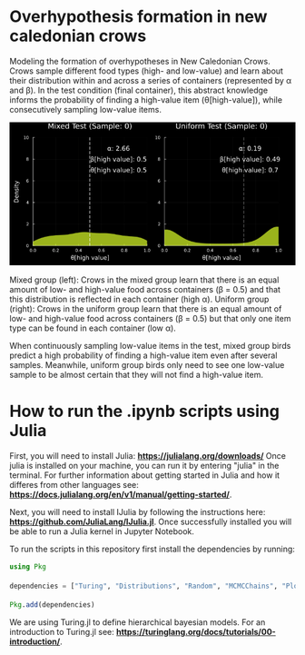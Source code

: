 # Overhypothesis formation in new caledonian crows
Modeling the formation of overhypotheses in New Caledonian Crows. Crows sample different food types (high- and low-value) and learn about their distribution within and across a series of containers (represented by α and β). In the test condition (final container), this abstract knowledge informs the probability of finding a high-value item (θ[high-value]), while consecutively sampling low-value items.

![me](https://github.com/AlexHRuf/Overhypothesis-formation-in-new-caledonian-crows/blob/main/Animations/theta_evolution_combined_dark.gif)

Mixed group (left): Crows in the mixed group learn that there is an equal amount of low- and high-value food across containers (β = 0.5) and that this distribution is reflected in each container (high α).
Uniform group (right): Crows in the uniform group learn that there is an equal amount of low- and high-value food across containers (β = 0.5) but that only one item type can be found in each container (low α).

When continuously sampling low-value items in the test, mixed group birds predict a high probability of finding a high-value item even after several samples. Meanwhile, uniform group birds only need to see one low-value sample to be almost certain that they will not find a high-value item. 

# How to run the .ipynb scripts using Julia
First, you will need to install Julia: **https://julialang.org/downloads/**
Once julia is installed on your machine, you can run it by entering "julia" in the terminal. For further information about getting started in Julia and how it differes from other languages see: **https://docs.julialang.org/en/v1/manual/getting-started/**. 

Next, you will need to install IJulia by following the instructions here: **https://github.com/JuliaLang/IJulia.jl**.
Once successfully installed you will be able to run a Julia kernel in Jupyter Notebook.

To run the scripts in this repository first install the dependencies by running:
```julia
using Pkg

dependencies = ["Turing", "Distributions", "Random", "MCMCChains", "Plots", "StatsPlots", "Measures", "BSON"]

Pkg.add(dependencies)
```
We are using Turing.jl to define hierarchical bayesian models. For an introduction to Turing.jl see: **https://turinglang.org/docs/tutorials/00-introduction/**.

